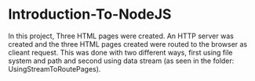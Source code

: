 # Introduction-To-NodeJS
In this project, Three HTML pages were created.
An HTTP server was created and the three HTML pages created were routed to the browser as clieant request.
This was done with two different ways, first using file system and path and second using data stream (as seen in the folder: UsingStreamToRoutePages).
